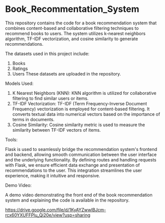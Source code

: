 # Book_Recommentation_System

This repository contains the code for a book recommendation system that combines content-based and collaborative filtering techniques to recommend books to users. The system utilizes k-nearest neighbors algorithm, TF-IDF vectorization, and cosine similarity to generate recommendations.

The datasets used in this project include:
1. Books
2. Ratings
3. Users
These datasets are uploaded in the repository.

Models Used:
1. K Nearest Neighbors (KNN): KNN algorithm is utilized for collaborative filtering to find similar users or items.
2. TF-IDF Vectorization: TF-IDF (Term Frequency-Inverse Document Frequency) vectorization is employed for content-based filtering. It converts textual data into numerical vectors based on the importance of terms in documents.
3. Cosine Similarity: Cosine similarity metric is used to measure the similarity between TF-IDF vectors of items.


Tools:

Flask is used to seamlessly bridge the recommendation system's frontend and backend, allowing smooth communication between the user interface and the underlying functionality. By defining routes and handling requests with Flask, we ensure efficient data exchange and presentation of recommendations to the user. This integration streamlines the user experience, making it intuitive and responsive.


Demo Video:

A demo video demonstrating the front end of the book recommendation system and explaining the code is available in the repository.

https://drive.google.com/file/d/1KyAYZwwlBJcm-rcx60YXUFFPlu_Qi20e/view?usp=sharing
